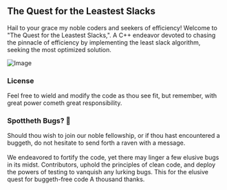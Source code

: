 <H2>The Quest for the Leastest Slacks</H2>

<p>Hail to your grace my noble coders and seekers of efficiency! 
  Welcome to "The Quest for the Leastest Slacks,". A C++ endeavor devoted to chasing the pinnacle of efficiency by implementing the least slack algorithm, seeking the most optimized solution.
</p>

![Image](https://media.discordapp.net/attachments/1209491965796941844/1213057995794030604/xMSZuDjB532943h0aNH4E4OaHEwaFQLdHw5LODtqmBys63b94yvH37jkFcVJSBk52dQUpMnEFeXgFsx81btxiePXsKjl8Ar5aFzGpWD7wAAAAASUVORK5CYII.png?ex=65f4174b&is=65e1a24b&hm=a24514552da492cf49c4085aede7ea9d81deb0c61e5fcfede65d262bae8c6ee8&=&format=webp&quality=lossless&width=299&height=385)

<h3>License</h3>
Feel free to wield and modify the code as thou see fit, but remember, with great power cometh great responsibility.

<h3> Spottheth Bugs? 🐛 </h3>
Should thou wish to join our noble fellowship, or if thou hast encountered a buggeth, do not hesitate to send forth a raven with a message.
<br><br>
We endeavored to fortify the code, yet there may linger a few elusive bugs in its midst. Contributors, uphold the principles of clean code, and deploy the powers of testing to vanquish any lurking bugs. This for the elusive quest for buggeth-free code
A thousand thanks.

